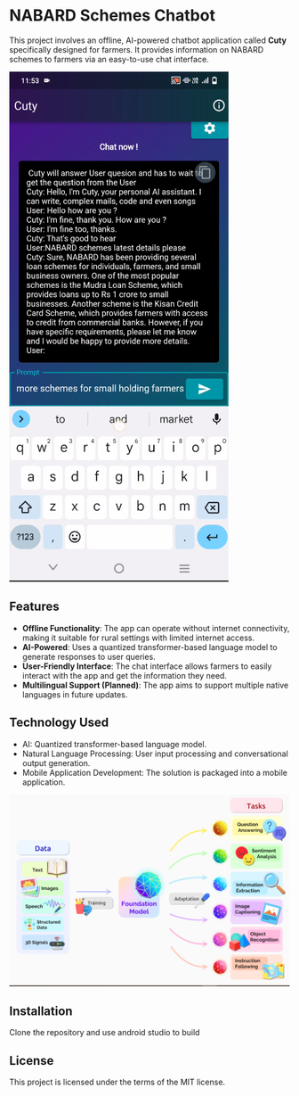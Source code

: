 # NABARD Schemes Chatbot

This project involves an offline, AI-powered chatbot application called **Cuty** specifically designed for farmers. It provides information on NABARD schemes to farmers via an easy-to-use chat interface.

![Chatbot Interface](/screenshots/1.png)

## Features

- **Offline Functionality**: The app can operate without internet connectivity, making it suitable for rural settings with limited internet access.
- **AI-Powered**: Uses a quantized transformer-based language model to generate responses to user queries.
- **User-Friendly Interface**: The chat interface allows farmers to easily interact with the app and get the information they need.
- **Multilingual Support (Planned)**: The app aims to support multiple native languages in future updates.

## Technology Used

- AI: Quantized transformer-based language model.
- Natural Language Processing: User input processing and conversational output generation.
- Mobile Application Development: The solution is packaged into a mobile application.

![Technology Used](/screenshots/technology.jpg)

## Installation

Clone the repository and use android studio to build


## License

This project is licensed under the terms of the MIT license.
